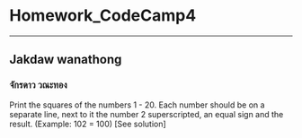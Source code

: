 # Homework_CodeCamp4 
--- 
## Jakdaw wanathong  
### จักรดาว วณะทอง  
Print the squares of the numbers 1 - 20. Each number should be on a separate line, next to it the number 2 superscripted, an equal sign and the result. (Example: 102 = 100) [See solution]